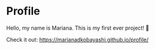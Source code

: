 # Profile

Hello, my name is Mariana. This is my first ever project! 🚀

Check it out: https://marianadkobayashi.github.io/profile/
